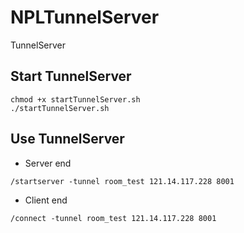 # NPLTunnelServer
TunnelServer

## Start TunnelServer
```
chmod +x startTunnelServer.sh
./startTunnelServer.sh
```

## Use TunnelServer
* Server end
```
/startserver -tunnel room_test 121.14.117.228 8001
```
* Client end
```
/connect -tunnel room_test 121.14.117.228 8001
```
